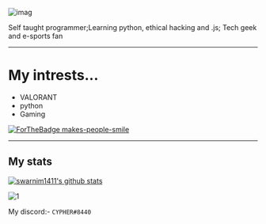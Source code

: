 ![imag](https://media.discordapp.net/attachments/820679184623861813/839755609833734184/about-me_banner.png?width=948&height=474)

Self taught programmer;Learning python, ethical hacking and .js; Tech geek and e-sports fan

***
# My intrests...
* VALORANT
* python
* Gaming


[![ForTheBadge makes-people-smile](http://ForTheBadge.com/images/badges/makes-people-smile.svg)](http://ForTheBadge.com)
***
## My stats

[![swarnim1411's github stats](https://github-readme-stats.vercel.app/api?username=CYPHER8440&theme=blue-green)](https://github.com/swarnim1411/github-readme-stats)

![1](https://github-readme-stats.vercel.app/api/top-langs/?username=CYPHER8440&theme=blue-green)


My discord:- `CYPHER#8440`

